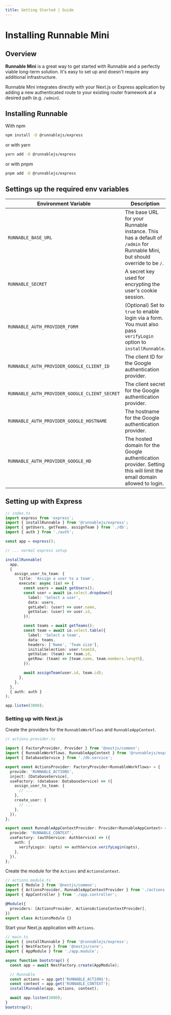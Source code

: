```yaml
---
title: Getting Started | Guide
---
```


# Installing Runnable Mini

## Overview

**Runnable Mini** is a great way to get started with Runnable and a perfectly viable long-term solution. It's easy to set up and doesn't require any additional infrastructure.

Runnable Mini integrates directly with your Next.js or Express application by adding a new authenticated route to your existing router framework at a desired path (e.g. `/admin`).

## Installing Runnable

With npm

```bash
npm install -D @runnablejs/express
```

or with yarn

```bash
yarn add -D @runnablejs/express
```

or with pnpm

```bash
pnpm add -D @runnablejs/express
```

## Settings up the required env variables

| Environment Variable                          | Description                                                                                                               | How to Generate                             |
| --------------------------------------------- | ------------------------------------------------------------------------------------------------------------------------- | ------------------------------------------- |
| `RUNNABLE_BASE_URL`                           | The base URL for your Runnable instance. This has a default of `/admin` for Runnable Mini, but should override to be `/`. | Should just provide '/'                     |
| `RUNNABLE_SECRET`                             | A secret key used for encrypting the user's cookie session.                                                               | Run `openssl rand -hex 32` in your terminal |
| `RUNNABLE_AUTH_PROVIDER_FORM`                 | (Optional) Set to `true` to enable login via a form. You must also pass `verifyLogin` option to `installRunnable`.        | Set to `true` or omit.                      |
| `RUNNABLE_AUTH_PROVIDER_GOOGLE_CLIENT_ID`     | The client ID for the Google authentication provider.                                                                     | Generated by Google.                        |
| `RUNNABLE_AUTH_PROVIDER_GOOGLE_CLIENT_SECRET` | The client secret for the Google authentication provider.                                                                 | Generated by Google.                        |
| `RUNNABLE_AUTH_PROVIDER_GOOGLE_HOSTNAME`      | The hostname for the Google authentication provider.                                                                      | E.g. `https://admin.company-name.com`       |
| `RUNNABLE_AUTH_PROVIDER_GOOGLE_HD`            | The hosted domain for the Google authentication provider. Setting this will limit the email domain allowed to login.      | Provided by Google.                         |

## Setting up with Express

```ts
// index.ts
import express from 'express';
import { installRunnable } from '@runnablejs/express';
import { getUsers, getTeams, assignTeam } from './db';
import { auth } from './auth';

const app = express();

// ... normal express setup

installRunnable(
  app,
  {
    assign_user_to_team: {
      title: 'Assign a user to a team',
      execute: async (io) => {
        const users = await getUsers();
        const user = await io.select.dropdown({
          label: 'Select a user',
          data: users,
          getLabel: (user) => user.name,
          getValue: (user) => user.id,
        });

        const teams = await getTeams();
        const team = await io.select.table({
          label: 'Select a team',
          data: teams,
          headers: ['Name', 'Team size'],
          initialSelection: user.teamId,
          getValue: (team) => team.id,
          getRow: (team) => [team.name, team.members.length],
        });

        await assignTeam(user.id, team.id);
      },
    },
  },
  { auth: auth }
);

app.listen(3000);
```

### Setting up with Next.js

Create the providers for the `RunnableWorkflows` and `RunnableAppContext`.

```ts
// actions.provider.ts

import { FactoryProvider, Provider } from '@nestjs/common';
import { RunnableWorkflows, RunnableAppContext } from '@runnablejs/express';
import { DatabaseService } from './db.service';

export const ActionsProvider: FactoryProvider<RunnableWorkflows> = {
  provide: 'RUNNABLE_ACTIONS',
  inject: [DatabaseService],
  useFactory: (database: DatabaseService) => ({
    assign_user_to_team: {
      // ...
    },
    create_user: {
      // ...
    },
  }),
};

export const RunnableAppContextProvider: Provider<RunnableAppContext> = {
  provide: 'RUNNABLE_CONTEXT',
  useFactory: (authService: AuthService) => ({
    auth: {
      verifyLogin: (opts) => authService.verifyLogin(opts),
    },
  }),
};
```

Create the module for the `Actions` and `ActionsContext`.

```ts
// actions.module.ts
import { Module } from '@nestjs/common';
import { ActionsProvider, RunnableAppContextProvider } from './actions.provider';
import { AppController } from './app.controller';

@Module({
  providers: [ActionsProvider, ActionsActionsContextProvider],
})
export class ActionsModule {}
```

Start your Next.js application with `Actions`.

```ts
// main.ts
import { installRunnable } from '@runnablejs/express';
import { NestFactory } from '@nestjs/core';
import { AppModule } from './app.module';

async function bootstrap() {
  const app = await NestFactory.create(AppModule);

  // Runnable
  const actions = app.get('RUNNABLE_ACTIONS');
  const context = app.get('RUNNABLE_CONTEXT');
  installRunnable(app, actions, context);

  await app.listen(3000);
}
bootstrap();
```
